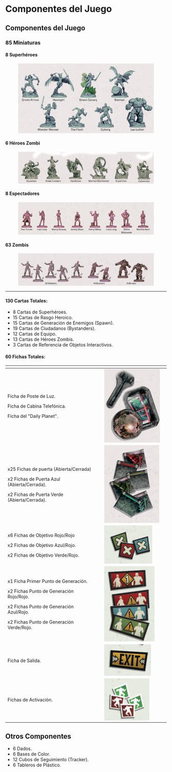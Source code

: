 # Componentes del Juego

## Componentes del Juego

### 85 Miniaturas

#### 8 Superhéroes

<figure><img src="../.gitbook/assets/Captura de pantalla 2024-10-02 103112.png" alt=""><figcaption></figcaption></figure>

#### 6 Héroes Zombi

<figure><img src="../.gitbook/assets/Captura de pantalla 2024-10-07 091306.png" alt=""><figcaption></figcaption></figure>

#### 8 Espectadores

<figure><img src="../.gitbook/assets/Captura de pantalla 2024-10-07 092546.png" alt=""><figcaption></figcaption></figure>

#### 63 Zombis

<figure><img src="../.gitbook/assets/Captura de pantalla 2024-10-07 092555.png" alt=""><figcaption></figcaption></figure>

***

#### **130 Cartas Totales**:

* 8 Cartas de Superhéroes.
* 15 Cartas de Rasgo Heroico.
* 15 Cartas de Generación de Enemigos (Spawn).
* 19 Cartas de Ciudadanos (Bystanders).
* 12 Cartas de Equipo.
* 13 Cartas de Héroes Zombis.
* 3 Cartas de Referencia de Objetos Interactivos.

#### **60 Fichas Totales**:

<table data-card-size="large" data-view="cards"><thead><tr><th></th><th></th><th></th><th data-hidden data-card-cover data-type="files"></th></tr></thead><tbody><tr><td><p>Ficha de Poste de Luz. </p><p>Ficha de Cabina Telefónica. </p><p>Ficha del "Daily Planet".</p></td><td></td><td><img src="../.gitbook/assets/Captura de pantalla 2024-10-07 095136 (10).png" alt="" data-size="original"></td><td></td></tr><tr><td><p>x25 Fichas de puerta (Abierta/Cerrada)</p><p>x2 Fichas de Puerta Azul (Abierta/Cerrada).</p><p>x2 Fichas de Puerta Verde (Abierta/Cerrada).</p></td><td></td><td><img src="../.gitbook/assets/Captura de pantalla 2024-10-07 103226.png" alt="" data-size="original"></td><td></td></tr><tr><td><p>x6 Fichas de Objetivo Rojo/Rojo</p><p>x2 Fichas de Objetivo Azul/Rojo.</p><p>x2 Fichas de Objetivo Verde/Rojo.</p></td><td></td><td><img src="../.gitbook/assets/image (4).png" alt="" data-size="original"></td><td></td></tr><tr><td><p>x1 Ficha Primer Punto de Generación.</p><p>x2 Fichas Punto de Generación Rojo/Rojo.</p><p>x2 Fichas Punto de Generación Azul/Rojo.</p><p>x2 Fichas Punto de Generación Verde/Rojo.</p></td><td></td><td><img src="../.gitbook/assets/image (8).png" alt="" data-size="original"></td><td></td></tr><tr><td>Ficha de Salida.</td><td></td><td><img src="../.gitbook/assets/image (9).png" alt="" data-size="original"></td><td></td></tr><tr><td>Fichas de Activación.</td><td></td><td><img src="../.gitbook/assets/image (10).png" alt="" data-size="original"></td><td></td></tr></tbody></table>

## Otros Componentes

* 6 Dados.
* 6 Bases de Color.
* 12 Cubos de Seguimiento (Tracker).
* 6 Tableros de Plástico.
